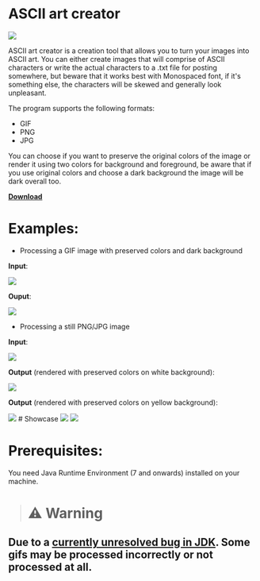 # ASCII art creator 
<a href="https://github.com/CherryPill/ASCII-art-creator/actions?query=workflow%3A%22Java+Build%22"><img src="https://github.com/cherrypill/ASCII-art-creator/workflows/Java%20Build/badge.svg"/></a>

ASCII art creator is a creation tool that allows you to turn your images into ASCII art. 
You can either create images that will comprise of ASCII characters or write the actual characters to a .txt file for posting somewhere, but beware that it works best with Monospaced font, if it's something else, the characters will be skewed and generally look unpleasant.

The program supports the following formats:
- GIF
- PNG
- JPG

You can choose if you want to preserve the original colors of the image or render it using two colors for background and foreground, be aware that if you use original colors and choose a dark background the image will be dark overall too.

<a href="https://github.com/CherryPill/ASCII-art-creator/releases/download/v0.1/ascii_art.jar">**Download**</a>

# Examples:

- Processing a GIF image with preserved colors and dark background

**Input**:

<img src="https://i.imgur.com/ilwrt1d.gif"/>

**Ouput**:

<img src="https://i.imgur.com/nqpQ41B.gif"/>

- Processing a still PNG/JPG image

**Input**:

<img src="https://i.imgur.com/rhpFmUD.jpg"/>

**Output** (rendered with preserved colors on white background):

<img src="https://i.imgur.com/Mr5kfsA.jpg"/>

**Output** (rendered with preserved colors on yellow background):

<img src="https://i.imgur.com/aHKt9sA.jpg"/>
# Showcase

<img src="https://i.imgur.com/Z0iYd40.gif"/>

<img src="https://i.imgur.com/Xlq6I26.png"/>

# Prerequisites:

You need Java Runtime Environment (7 and onwards) installed on your machine.

> # ⚠️ Warning
## Due to a <a href="https://bugs.openjdk.java.net/browse/JDK-7132728">currently unresolved bug in JDK</a>. Some gifs may be processed incorrectly or not processed at all.
